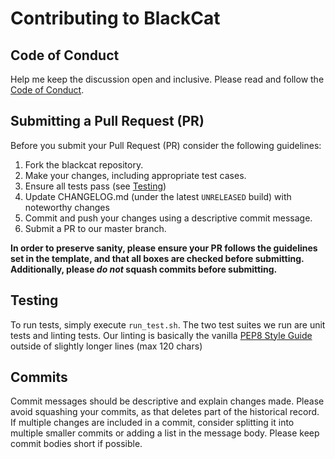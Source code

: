# Contributing to BlackCat

## Code of Conduct

Help me keep the discussion open and inclusive. Please read and follow the [Code of Conduct](./CODE_OF_CONDUCT.md).

## Submitting a Pull Request (PR)

Before you submit your Pull Request (PR) consider the following guidelines:

1. Fork the blackcat repository.  
2. Make your changes, including appropriate test cases.
3. Ensure all tests pass (see [Testing](#Testing))
4. Update CHANGELOG.md (under the latest `UNRELEASED` build) with noteworthy changes
5. Commit and push your changes using a descriptive commit message.
6. Submit a PR to our master branch.  

**In order to preserve sanity, please ensure your PR follows the guidelines set in the template, and that all boxes are checked before submitting. Additionally, please _do not_ squash commits before
submitting.**
  
## Testing
To run tests, simply execute `run_test.sh`. The two test suites we run are unit tests and linting tests.
Our linting is basically the vanilla [PEP8 Style Guide](https://www.python.org/dev/peps/pep-0008/) outside of
slightly longer lines (max 120 chars)
  

## Commits
Commit messages should be descriptive and explain changes made. Please avoid squashing your commits, as that deletes
part of the historical record. If multiple changes are included in a commit, consider  splitting it into multiple
smaller commits or adding a list in the message body. Please keep commit bodies short if possible.
